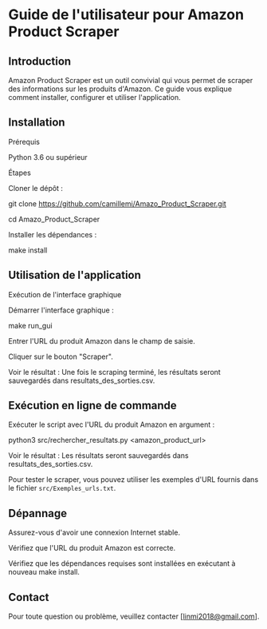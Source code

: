 # Guide de l'utilisateur pour Amazon Product Scraper

## Introduction

Amazon Product Scraper est un outil convivial qui vous permet de scraper des informations sur les produits d'Amazon. Ce guide vous explique comment installer, configurer et utiliser l'application.

## Installation

Prérequis

Python 3.6 ou supérieur

Étapes

Cloner le dépôt :

git clone https://github.com/camillemi/Amazo_Product_Scraper.git

cd Amazo_Product_Scraper

Installer les dépendances :

make install

## Utilisation de l'application

Exécution de l'interface graphique

Démarrer l'interface graphique :

make run_gui

Entrer l'URL du produit Amazon dans le champ de saisie.

Cliquer sur le bouton "Scraper".

Voir le résultat : Une fois le scraping terminé, les résultats seront sauvegardés dans resultats_des_sorties.csv.

## Exécution en ligne de commande

Exécuter le script avec l'URL du produit Amazon en argument :

python3 src/rechercher_resultats.py <amazon_product_url>

Voir le résultat : Les résultats seront sauvegardés dans resultats_des_sorties.csv.

Pour tester le scraper, vous pouvez utiliser les exemples d'URL fournis dans le fichier `src/Exemples_urls.txt`.

## Dépannage

Assurez-vous d'avoir une connexion Internet stable.

Vérifiez que l'URL du produit Amazon est correcte.

Vérifiez que les dépendances requises sont installées en exécutant à nouveau make install.

## Contact
Pour toute question ou problème, veuillez contacter [linmi2018@gmail.com].








